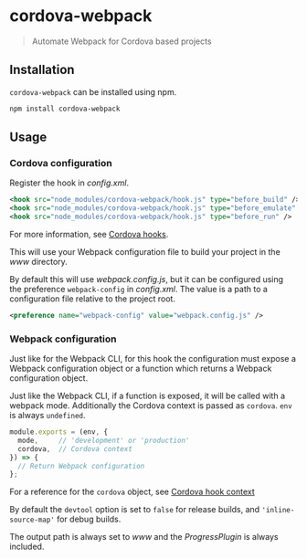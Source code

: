 # cordova-webpack

> Automate Webpack for Cordova based projects

## Installation

`cordova-webpack` can be installed using npm.

```sh
npm install cordova-webpack
```

## Usage

### Cordova configuration

Register the hook in *config.xml*.

```xml
<hook src="node_modules/cordova-webpack/hook.js" type="before_build" />
<hook src="node_modules/cordova-webpack/hook.js" type="before_emulate" />
<hook src="node_modules/cordova-webpack/hook.js" type="before_run" />
```

For more information, see [Cordova hooks].

This will use your Webpack configuration file to build your project in the *www* directory.

By default this will use *webpack.config.js*, but it can be configured using the preference `webpack-config` in *config.xml*. The value is a path to a configuration file relative to the project root.

```xml
<preference name="webpack-config" value="webpack.config.js" />
```

### Webpack configuration

Just like for the Webpack CLI, for this hook the configuration must expose a Webpack configuration object or a function which returns a Webpack configuration object.

Just like the Webpack CLI, if a function is exposed, it will be called with a webpack mode. Additionally the Cordova context is passed as `cordova`. `env` is always `undefined`.

```js
module.exports = (env, {
  mode,     // 'development' or 'production'
  cordova,  // Cordova context
}) => {
  // Return Webpack configuration
};
```

For a reference for the `cordova` object, see [Cordova hook context]

By default the `devtool` option is set to `false` for release builds, and `'inline-source-map'` for debug builds.

The output path is always set to *www* and the *ProgressPlugin* is always included.

[cordova hook context]: https://cordova.apache.org/docs/en/latest/guide/appdev/hooks#javascript
[cordova hooks]: https://cordova.apache.org/docs/en/latest/guide/appdev/hooks#introduction
